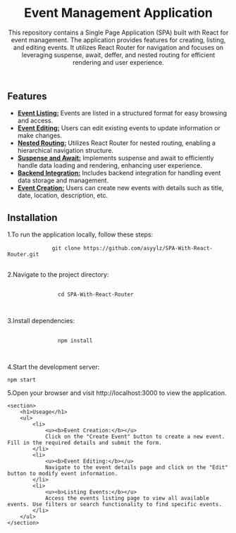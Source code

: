 <body>
    <header>
        <h1>Event Management Application</h1>
        <p>This repository contains a Single Page Application (SPA) built with React for event management. The
            application provides features for creating, listing, and editing events. It utilizes React Router for
            navigation and focuses on leveraging suspense, await, deffer, and nested routing for efficient rendering and
            user experience.</p>
    </header>
    <section>
        <h1>Features</h1>
        <ul>
            <li>
                <u><b>Event Listing:</b></u>
                Events are listed in a structured format for easy browsing and access.
            </li>
            <li>
                <u><b>Event Editing:</b></u>
                Users can edit existing events to update information or make changes.
            </li>
            <li>
                <u><b>Nested Routing:</b></u>
                Utilizes React Router for nested routing, enabling a hierarchical navigation structure.
            </li>
            <li>
                <u><b>Suspense and Await:</b></u>
                Implements suspense and await to efficiently handle data loading and rendering, enhancing user
                experience.
            </li>
            <li>
                <u><b>Backend Integration:</b></u>
                Includes backend integration for handling event data storage and management.
            </li>
            <li>
                <u><b>Event Creation:</b></u>
                Users can create new events with details such as title, date, location, description, etc.
            </li>
        </ul>
    </section>
    <section>
        <h1>Installation</h1>
        <p>1.To run the application locally, follow these steps:</p>
        <pre>
            <code>git clone https://github.com/asyylz/SPA-With-React-Router.git</code>
        </pre>
        <p>2.Navigate to the project directory:</p>
        <pre>
            <code>
                cd SPA-With-React-Router
            </code>
        </pre>
        3.Install dependencies:
        <pre>
            <code>
                npm install
            </code>
        </pre>
        4.Start the development server:
        <pre><code>npm start</code></pre>
    </section>
    5.Open your browser and visit http://localhost:3000 to view the application.

    <section>
        <h1>Useage</h1>
        <ul>
            <li>
                <u><b>Event Creation:</b></u>
                Click on the "Create Event" button to create a new event. Fill in the required details and submit the form.
            </li>
            <li>
                <u><b>Event Editing:</b></u>
                Navigate to the event details page and click on the "Edit" button to modify event information.
            </li>
            <li>
                <u><b>Listing Events:</b></u>
                Access the events listing page to view all available events. Use filters or search functionality to find specific events.
            </li>
        </ul>
    </section>
</body>